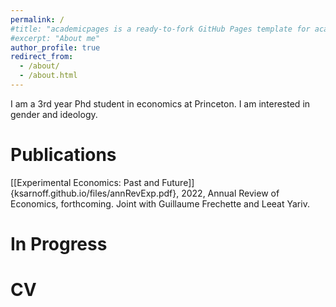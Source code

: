 ```yaml
---
permalink: /
#title: "academicpages is a ready-to-fork GitHub Pages template for academic personal websites"
#excerpt: "About me"
author_profile: true
redirect_from: 
  - /about/
  - /about.html
---
```


I am a 3rd year Phd student in economics at Princeton. I am interested in gender and ideology.

<h1> Publications </h1>
[[Experimental Economics: Past and Future]]{ksarnoff.github.io/files/annRevExp.pdf}, 2022, Annual Review of Economics, forthcoming. Joint with Guillaume Frechette and Leeat Yariv.

<h1> In Progress </h1>

<h1> CV </h1>
